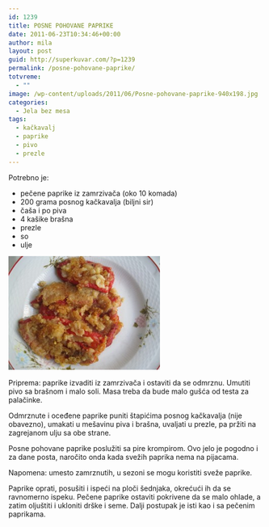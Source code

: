 ```yaml
---
id: 1239
title: POSNE POHOVANE PAPRIKE
date: 2011-06-23T10:34:46+00:00
author: mila
layout: post
guid: http://superkuvar.com/?p=1239
permalink: /posne-pohovane-paprike/
totvreme:
  - ""
image: /wp-content/uploads/2011/06/Posne-pohovane-paprike-940x198.jpg
categories:
  - Jela bez mesa
tags:
  - kačkavalj
  - paprike
  - pivo
  - prezle
---
```

Potrebno je:

  * pečene paprike iz zamrzivača (oko 10 komada)
  * 200 grama posnog kačkavalja (biljni sir)
  * čaša i po piva
  * 4 kašike brašna
  * prezle
  * so
  * ulje

<img class="alignnone size-medium wp-image-3038" title="Posne pohovane paprike" src="/wp-content/uploads/2011/06/Posne-pohovane-paprike-300x225.jpg" alt="" width="300" height="225" /> 

Priprema: paprike izvaditi iz zamrzivača i ostaviti da se odmrznu. Umutiti pivo sa brašnom i malo soli. Masa treba da bude malo gušća od testa za palačinke.

Odmrznute i oceđene paprike puniti štapićima posnog kačkavalja (nije obavezno), umakati u mešavinu piva i brašna, uvaljati u prezle, pa pržiti na zagrejanom ulju sa obe strane.

Posne pohovane paprike poslužiti sa pire krompirom. Ovo jelo je pogodno i za dane posta, naročito onda kada svežih paprika nema na pijacama.

Napomena: umesto zamrznutih, u sezoni se mogu koristiti sveže paprike.

Paprike oprati, posušiti i ispeći na ploči šednjaka, okrećući ih da se ravnomerno ispeku. Pečene paprike ostaviti pokrivene da se malo ohlade, a zatim oljuštiti i ukloniti drške i seme. Dalji postupak je isti kao i sa pečenim paprikama.